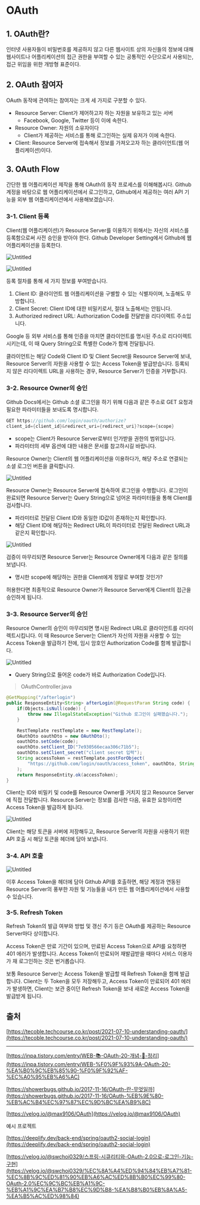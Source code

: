 # OAuth

## 1. OAuth란?

인터넷 사용자들이 비밀번호를 제공하지 않고 다른 웹사이트 상의 자신들의 정보에 대해 웹사이트나 어플리케이션의 접근 권한을 부여할 수 있는 공통적인 수단으로서 사용되는, 접근 위임을 위한 개방형 표준이다.

## 2. OAuth 참여자

OAuth 동작에 관여하는 참여자는 크게 세 가지로 구분할 수 있다.

- Resource Server: Client가 제어하고자 하는 자원을 보유하고 있는 서버
    - Facebook, Google, Twitter 등이 이에 속한다.
- Resource Owner: 자원의 소유자이다
    - Client가 제공하는 서비스를 통해 로그인하는 실제 유저가 이에 속한다.
- Client: Resource Server에 접속해서 정보를 가져오고자 하는 클라이언트(웹 어플리케이션)이다.

## 3. OAuth Flow

간단한 웹 어플리케이션 제작을 통해 OAuth의 동작 프로세스를 이해해봅시다. Github 계정을 바탕으로 웹 어플리케이션에서 로그인하고, Github에서 제공하는 여러 API 기능을 외부 웹 어플리케이션에서 사용해보겠습니다.

### 3-1. Client 등록

Client(웹 어플리케이션)가 Resource Server를 이용하기 위해서는 자신의 서비스를 등록함으로써 사전 승인을 받아야 한다. Github Developer Setting에서 Github에 웹 어플리케이션을 등록한다.

![Untitled](OAuth%204de5f8aaa1d145ada4d0541798824518/Untitled.png)

![Untitled](OAuth%204de5f8aaa1d145ada4d0541798824518/Untitled%201.png)

등록 절차를 통해 세 가지 정보를 부여받습니다.

1. Client ID: 클라이언트 웹 어플리케이션을 구별할 수 있는 식별자이며, 노출해도 무방합니다.
2. Client Secret: Client ID에 대한 비밀키로서, 절대 노출해서는 안됩니다.
3. Authorized redirect URL: Authorization Code를 전달받을 리다이렉트 주소입니다.

Google 등 외부 서비스를 통해 인증을 마치면 클라이언트를 명시된 주소로 리다이렉트 시키는데, 이 때 Query String으로 특별한 Code가 함께 전달됩니다.

클라이언트는 해당 Code와 Client ID 및 Client Secret을 Resource Server에 보내, Resource Server의 자원을 사용할 수 있는 Access Token을 발급받습니다. 등록되지 않은 리다이렉트 URL을 사용하는 경우, Resource Server가 인증을 거부합니다.

### 3-2. Resource Owner의 승인

Github Docs에서는 Github 소셜 로그인을 하기 위해 다음과 같은 주소로 GET 요청과 필요한 파라미터들을 보내도록 명시합니다.

```java
GET https://github.com/login/oauth/authorize?
client_id={client_id}&redirect_uri={redirect_uri}?scope={scope}
```

- scope는 Client가 Resource Server로부터 인가받을 권한의 범위입니다.
- 파라미터의 세부 옵션에 대한 내용은 문서를 참고하시길 바랍니다.

Resource Owner는 Client의 웹 어플리케이션을 이용하다가, 해당 주소로 연결되는 소셜 로그인 버튼을 클릭합니다.

![Untitled](OAuth%204de5f8aaa1d145ada4d0541798824518/Untitled%202.png)

Resource Owner는 Resource Server에 접속하여 로그인을 수행합니다. 로그인이 완료되면 Resource Server는 Query String으로 넘어온 파라미터들을 통해 Client를 검사합니다.

- 파라미터로 전달된 Client ID와 동일한 ID값이 존재하는지 확인합니다.
- 해당 Client ID에 해당하는 Redirect URL이 파라미터로 전달된 Redirect URL과 같은지 확인합니다.

![Untitled](OAuth%204de5f8aaa1d145ada4d0541798824518/Untitled%203.png)

검증이 마무리되면 Resource Server는 Resource Owner에게 다음과 같은 질의를 보냅니다.

- 명시한 scope에 해당하는 권한을 Client에게 정말로 부여할 것인가?

허용한다면 최종적으로 Resource Owner가 Resource Server에게 Client의 접근을 승인하게 됩니다.

### 3-3. Resource Server의 승인

Resource Owner의 승인이 마무리되면 명시된 Redirect URL로 클라이언트를 리다이렉트시킵니다. 이 때 Resource Server는 Client가 자신의 자원을 사용할 수 있는 Access Token을 발급하기 전에, 임시 암호인 Authorization Code를 함께 발급합니다.

![Untitled](OAuth%204de5f8aaa1d145ada4d0541798824518/Untitled%204.png)

- Query String으로 들어온 code가 바로 Authorization Code입니다.

> OAuthController.java
> 

```java
@GetMapping("/afterlogin")
public ResponseEntity<String> afterLogin(@RequestParam String code) {
	if(Objects.isNull(code)) {
		throw new IllegalStateException("Github 로그인이 실패했습니다.");
	}

	RestTemplate restTemplate = new RestTemplate();
	OAuthDto oauthDto = new OAuthDto();
	oauthDto.setCode(code);
	oauthDto.setClient_ID("7e930566ecaa306c71b5");
	oauthDto.setClient_secret("client secret 입력");
	String accessToken = restTemplate.postForObject(
		"https://github.com/login/oauth/access_token", oauthDto, String.class
	);
	return ResponseEntity.ok(accessToken);
}
```

Client는 ID와 비밀키 및 code를 Resource Owner를 거치지 않고 Resource Server에 직접 전달합니다. Resource Server는 정보를 검사한 다음, 유효한 요청이라면 Access Token을 발급하게 됩니다.

![Untitled](OAuth%204de5f8aaa1d145ada4d0541798824518/Untitled%205.png)

Client는 해당 토큰을 서버에 저장해두고, Resource Server의 자원을 사용하기 위한 API 호출 시 해당 토큰을 헤더에 담아 보냅니다.

### 3-4. API 호출

![Untitled](OAuth%204de5f8aaa1d145ada4d0541798824518/Untitled%206.png)

이후 Access Token을 헤더에 담아 Github API를 호출하면, 해당 계정과 연동된 Resource Server의 풍부한 자원 및 기능들을 내가 만든 웹 어플리케이션에서 사용할 수 있습니다.

### 3-5. Refresh Token

Refresh Token의 발급 여부와 방법 및 갱신 주기 등은 OAuth를 제공하는 Resource Server마다 상이합니다.

Access Token은 만료 기간이 있으며, 만료된 Access Token으로 API를 요청하면 401 에러가 발생합니다. Access Token이 만료되어 재발급받을 때마다 서비스 이용자가 재 로그인하는 것은 번거롭습니다.

보통 Resource Server는 Access Token을 발급할 때 Refresh Token을 함께 발급합니다. Client는 두 Token을 모두 저장해두고, Access Token이 만료되어 401 에러가 발생하면, Client는 보관 중이던 Refresh Token을 보내 새로운 Access Token을 발급받게 됩니다.

## 출처

[https://tecoble.techcourse.co.kr/post/2021-07-10-understanding-oauth/](https://tecoble.techcourse.co.kr/post/2021-07-10-understanding-oauth/)

---

[https://inpa.tistory.com/entry/WEB-📚-OAuth-20-개념-💯-정리](https://inpa.tistory.com/entry/WEB-%F0%9F%93%9A-OAuth-20-%EA%B0%9C%EB%85%90-%F0%9F%92%AF-%EC%A0%95%EB%A6%AC)

[https://showerbugs.github.io/2017-11-16/OAuth-란-무엇일까](https://showerbugs.github.io/2017-11-16/OAuth-%EB%9E%80-%EB%AC%B4%EC%97%87%EC%9D%BC%EA%B9%8C)

[https://velog.io/@max9106/OAuth](https://velog.io/@max9106/OAuth)

예시 프로젝트

[https://deeplify.dev/back-end/spring/oauth2-social-login](https://deeplify.dev/back-end/spring/oauth2-social-login)

[https://velog.io/@swchoi0329/스프링-시큐리티와-OAuth-2.0으로-로그인-기능-구현](https://velog.io/@swchoi0329/%EC%8A%A4%ED%94%84%EB%A7%81-%EC%8B%9C%ED%81%90%EB%A6%AC%ED%8B%B0%EC%99%80-OAuth-2.0%EC%9C%BC%EB%A1%9C-%EB%A1%9C%EA%B7%B8%EC%9D%B8-%EA%B8%B0%EB%8A%A5-%EA%B5%AC%ED%98%84)